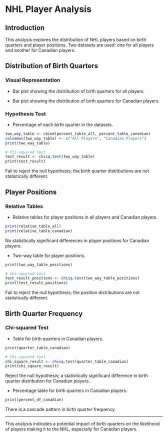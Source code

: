# NHL Player Analysis

## Introduction
This analysis explores the distribution of NHL players based on birth quarters and player positions. Two datasets are used: one for all players and another for Canadian players.

## Distribution of Birth Quarters

### Visual Representation
- Bar plot showing the distribution of birth quarters for all players.
  
- Bar plot showing the distribution of birth quarters for Canadian players.

### Hypothesis Test
- Percentage of each birth quarter in the datasets.
```R
two_way_table <- cbind(percent_table_all, percent_table_canadian)
colnames(two_way_table) <- c("All Players", "Canadian Players")
print(two_way_table)

# Chi-squared test
test_result <- chisq.test(two_way_table)
print(test_result)
```
Fail to reject the null hypothesis; the birth quarter distributions are not statistically different.

## Player Positions

### Relative Tables
- Relative tables for player positions in all players and Canadian players.
```R
print(relative_table_all)
print(relative_table_canadian)
```
No statistically significant differences in player positions for Canadian players.

- Two-way table for player positions.
```R
print(two_way_table_positions)

# Chi-squared test
test_result_positions <- chisq.test(two_way_table_positions)
print(test_result_positions)
```
Fail to reject the null hypothesis; the position distributions are not statistically different.

## Birth Quarter Frequency

### Chi-squared Test
- Table for birth quarters in Canadian players.
```R
print(quarter_table_canadian)

# Chi-squared test
chi_square_result <- chisq.test(quarter_table_canadian)
print(chi_square_result)
```
Reject the null hypothesis; a statistically significant difference in birth quarter distribution for Canadian players.

- Percentage table for birth quarters in Canadian players.
```R
print(percent_df_canadian)
```
There is a cascade pattern in birth quarter frequency.

---

This analysis indicates a potential impact of birth quarters on the likelihood of players making it to the NHL, especially for Canadian players.

[link-to-image-all-players]: insert-link-here
[link-to-image-canadian-players]: insert-link-here
```
